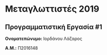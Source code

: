 # Μεταγλωττιστές 2019
## Προγραμματιστική Εργασία #1

**Ονοματεπώνυμο:** Ιορδάνου Λάζαρος

**Α.Μ.:** Π2016148

